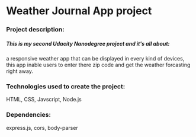 # Weather Journal App project

### Project description:

##### This is my second Udacity Nanodegree project and it's all about:

a responsive weather app that can be displayed in every kind of devices, this app inable users to enter there zip code and get the weather forcasting right away.

### Technologies used to create the project:

HTML, CSS, Javscript, Node.js

### Dependencies:

express.js, cors, body-parser

